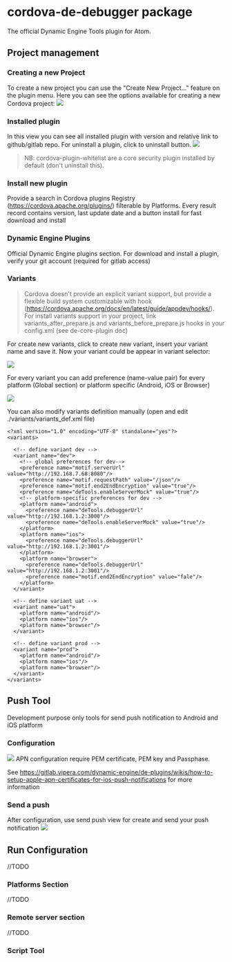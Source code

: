 # cordova-de-debugger package

The official Dynamic Engine Tools plugin for Atom.

## Project management

### Creating a new Project
 To create a new project you can use the "Create New Project..." feature on the plugin menu.
 Here you can see the options available for creating a new Cordova project:
 <img src="./images/NewProjectCreation.png">



### Installed plugin
 In this view you can see all installed plugin with version and relative link to github/gitlab repo. For uninstall a plugin, click to uninstall button.
 <img src="./images/InstalledPlugin.png">

 > NB: cordova-plugin-whitelist are a core security plugin installed by default (don't uninstall this).

### Install new plugin
 Provide a search in Cordova plugins Registry (https://cordova.apache.org/plugins/)
 filterable by Platforms. Every result record contains version, last update date and a button install for fast download and install


### Dynamic Engine Plugins
 Official Dynamic Engine plugins section. For download and install a plugin, verify your git account (required for gitlab access)
### Variants
 > Cordova doesn't provide an explicit variant support, but provide a flexible build system customizable with hook (https://cordova.apache.org/docs/en/latest/guide/appdev/hooks/).
 For install variants support in your project, link variants_after_prepare.js and variants_before_prepare.js hooks in your config.xml (see de-core-plugin doc)

For create new variants, click to create new variant, insert your variant name and save it.
Now your variant could be appear in variant selector:

 <img src="./images/VariantSelector.png">

For every variant you can add preference (name-value pair) for every platform (Global section) or platform specific (Android, iOS or Browser)

<img src="./images/VariantScreen.png">

You can also modify variants definition manually (open and edit ./variants/variants_def.xml file)
```
<?xml version="1.0" encoding="UTF-8" standalone="yes"?>
<variants>

  <!-- define variant dev -->
  <variant name="dev">
    <!-- global preferences for dev-->
    <preference name="motif.serverUrl" value="http://192.168.7.68:8080"/>
    <preference name="motif.requestPath" value="/json"/>
    <preference name="motif.end2EndEncryption" value="true"/>
    <preference name="deTools.enableServerMock" value="true"/>
    <!-- platform-specific preferences for dev -->
    <platform name="android">
      <preference name="deTools.debuggerUrl" value="http://192.168.1.2:3000"/>
      <preference name="deTools.enableServerMock" value="true"/>
    </platform>
    <platform name="ios">
      <preference name="deTools.debuggerUrl" value="http://192.168.1.2:3001"/>
    </platform>
    <platform name="browser">
      <preference name="deTools.debuggerUrl" value="http://192.168.1.2:3001"/>
      <preference name="motif.end2EndEncryption" value="fale"/>
    </platform>
  </variant>

  <!-- define variant uat -->
  <variant name="uat">
    <platform name="android"/>
    <platform name="ios"/>
    <platform name="browser"/>
  </variant>

  <!-- define variant prod -->
  <variant name="prod">
    <platform name="android"/>
    <platform name="ios"/>
    <platform name="browser"/>
  </variant>
</variants>
```


## Push Tool
Development purpose only tools for send push notification to Android and iOS platform
### Configuration
<img src="./images/PushSettings.png">
APN configuration require PEM certificate, PEM key and Passphase.

See https://gitlab.vipera.com/dynamic-engine/de-plugins/wikis/how-to-setup-apple-apn-certificates-for-ios-push-notifications for more information

### Send a push
After configuration, use send push view for create and send your push notification
<img src="./images/SendPush.png">



## Run Configuration
 //TODO
### Platforms Section
 //TODO
### Remote server section
 //TODO
### Script Tool
